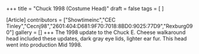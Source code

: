 +++
title = "Chuck 1998 (Costume Head)"
draft = false
tags = [ ]

[Article]
contributors = ["Showtimeinc","CEC Tinley","Cecnj98","2601:404:D681:9F70:7018:8BD0:9025:77D9","Rexburg090"]
gallery = []
+++
The 1998 update to the Chuck E. Cheese walkaround head included these updates, dark gray eye lids, lighter ear fur. This head went into production Mid 1998.
